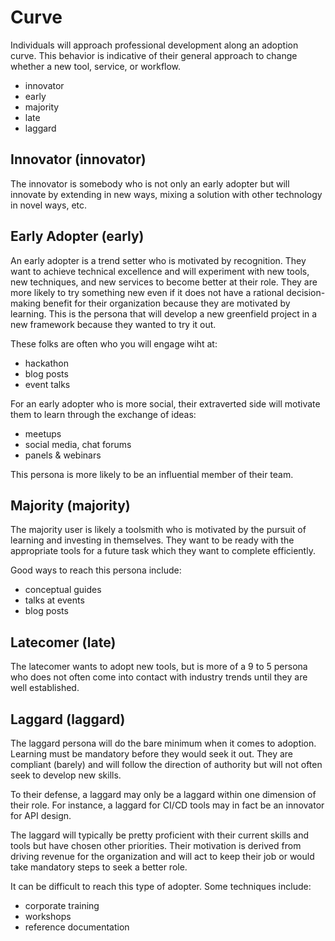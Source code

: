 
# Curve

Individuals will approach professional development along an adoption curve. This behavior is indicative of their general approach to change whether a new tool, service, or workflow.

- innovator
- early
- majority
- late
- laggard

## Innovator (innovator)

The innovator is somebody who is not only an early adopter but will innovate by extending in new ways, mixing a solution with other technology in novel ways, etc.

## Early Adopter (early)

An early adopter is a trend setter who is motivated by recognition. They want to achieve technical excellence and will experiment with new tools, new techniques, and new services to become better at their role. They are more likely to try something new even if it does not have a rational decision-making benefit for their organization because they are motivated by learning. This is the persona that will develop a new greenfield project in a new framework because they wanted to try it out.

These folks are often who you will engage wiht at:
- hackathon
- blog posts
- event talks

For an early adopter who is more social, their extraverted side will motivate them to learn through the exchange of ideas:

- meetups
- social media, chat forums
- panels & webinars

This persona is more likely to be an influential member of their team.

## Majority (majority)

The majority user is likely a toolsmith who is motivated by the pursuit of learning and investing in themselves. They want to be ready with the appropriate tools for a future task which they want to complete efficiently.

Good ways to reach this persona include:

- conceptual guides
- talks at events
- blog posts

## Latecomer (late)

The latecomer wants to adopt new tools, but is more of a 9 to 5 persona who does not often come into contact with industry trends until they are well established.


## Laggard (laggard)

The laggard persona will do the bare minimum when it comes to adoption. Learning must be mandatory before they would seek it out. They are compliant (barely) and will follow the direction of authority but will not often seek to develop new skills.

To their defense, a laggard may only be a laggard within one dimension of their role. For instance, a laggard for CI/CD tools may in fact be an innovator for API design.

The laggard will typically be pretty proficient with their current skills and tools but have chosen other priorities. Their motivation is derived from driving revenue for the organization and will act to keep their job or would take mandatory steps to seek a better role.

It can be difficult to reach this type of adopter. Some techniques include:

- corporate training
- workshops
- reference documentation



